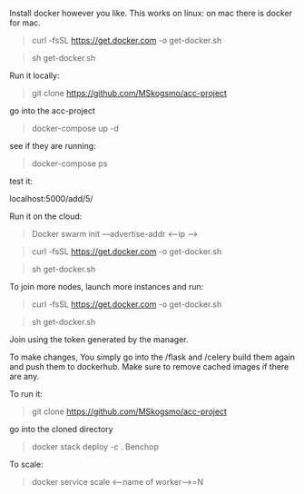 Install docker however you like.
This works on linux:
on mac there is docker for mac.

>curl -fsSL https://get.docker.com -o get-docker.sh 

>sh get-docker.sh

Run it locally:

>git clone https://github.com/MSkogsmo/acc-project

go into the acc-project

> docker-compose up -d

see if they are running:
> docker-compose ps

test it:

localhost:5000/add/5/


Run it on the cloud:

>Docker swarm init —advertise-addr <—ip —>

>curl -fsSL https://get.docker.com -o get-docker.sh

>sh get-docker.sh

To join more nodes, launch more instances and run:

>curl -fsSL https://get.docker.com -o get-docker.sh

>sh get-docker.sh

Join using the token generated by the manager.

To make changes,
You simply go into the /flask and /celery
build them again and push them to dockerhub. Make sure to remove cached images if there are any.

To run it:

>git clone https://github.com/MSkogsmo/acc-project

go into the cloned directory 
>docker stack deploy -c . Benchop

To scale:
>docker service scale <--name of worker-->=N



